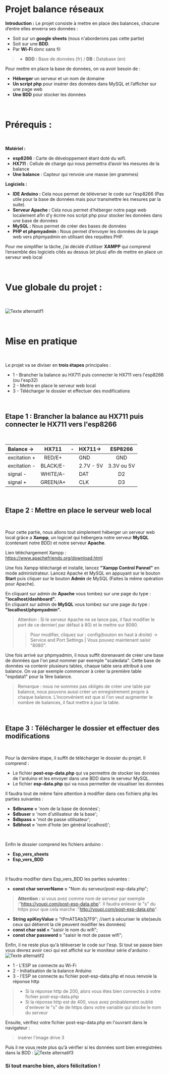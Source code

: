  
#  **Projet balance réseaux**
 
 
 
**Introduction :** Le projet consiste à mettre en place des balances, chacune d’entre elles enverra ses données :
* Soit sur un **google sheets** (nous n'aborderons pas cette partie)
* Soit sur une **BDD**.
* Par **Wi-Fi** donc sans fil
> * **BDD :** Base de données (fr) / **DB :** Database (en)
 
 
Pour mettre en place la base de données, on va avoir besoin de :
* **Héberger** un serveur et un nom de domaine
* **Un script php** pour insérer des données dans MySQL et l’afficher sur une page web
* **Une BDD** pour stocker les données
 
<br>

# **Prérequis :**

<br>

**Matériel :**
* **esp8266** : Carte de développement étant doté du wifi.
* **HX711** : Cellule de charge qui nous permettra d’avoir les mesures de la balance
* **Une balance** : Capteur qui renvoie une masse (en grammes)
 
 
**Logiciels :**
* **IDE Arduino :**
Cela nous permet de téléverser le code sur l’esp8266
(Pas utile pour la base de données mais pour transmettre
les mesures par la suite).
* **Serveur Apache :**
Cela nous permet d’héberger notre page web localement
afin d’y écrire nos script php pour stocker les données
dans une base de données
* **MySQL :**
Nous permet de créer des bases de données
* **PHP et phpmyadmin :**
Nous permet d’envoyer les données de la page web vers phpmyadmin en utilisant des requêtes PHP.
 
 
Pour me simplifier la tâche, j’ai décidé d’utiliser **XAMPP** qui comprend l’ensemble des logiciels cités au dessus (et plus) afin de mettre en place un serveur web local
 
<br>

# **Vue globale du projet :**

<br>

![Texte alternatif1](overview_project.png)
 
<br>

# **Mise en pratique**

<br>
 
 
Le projet va se diviser en **trois étapes** principales :
* 1 - Brancher la balance au HX711 puis connecter le HX711 vers l'esp8266 (ou l'esp32)
* 2 - Mettre en place le serveur web local
* 3 - Télécharger le dossier et effectuer des modifications
 
 <br>
 
## **Etape 1 :** Brancher la balance au HX711 puis connecter le HX711 vers l'esp8266
<br>
 
 
| Balance ->    | HX711          | - | HX711->    | ESP8266    |
| :--------     |:--------------:|-:| :--------  |:-----------:|
| excitation +  |   RED/E+       |  | GND        |   GND       |      
| excitation -  | BLACK/E-       |  | 2.7V - 5V  | 3.3V ou 5V  |
| signal -      | WHITE/A-       |  |  DAT       | D2          |
| signal +      | GREEN/A+       |  | CLK        | D3          | 

<br>
 
 
## **Etape 2 :** Mettre en place le serveur web local

<br>
 
 
Pour cette partie, nous allons tout simplement héberger un serveur web local grâce a **Xampp**, un logiciel qui hébergera notre serveur **MySQL** (contenant notre BDD) et notre serveur **Apache**.
 
 
Lien téléchargement Xampp : https://www.apachefriends.org/download.html
 
 
Une fois Xampp téléchargé et installé, lancez **"Xampp Control Pannel"** en mode administrateur. Lancez Apache et MySQL en appuyant sur le bouton **Start** puis cliquer sur le bouton **Admin** de MySQL (Faites la même opération pour Apache).
 
 
En cliquant sur admin de **Apache** vous tombez sur une page du type : **"localhost/dashboard".**  
En cliquant sur admin de **MySQL** vous tombez sur une page du type : **"localhost/phpmyadmin".**
>Attention : Si le serveur Apache ne se lance pas, il faut modifier le port de ce dernier( par défaut à 80) et le mettre sur 8080.
>>Pour modifier, cliquez sur : config(bouton en haut à droite) -> Service and Port Settings | Vous pouvez maintenant saisir "8080". <br>
 
Une fois arrivé sur phpmyadmin, il nous suffit dorenavant de créer une base de données que l'on peut nommer par exemple "scaledata". Cette base de données va contenir plusieurs tables, chaque table sera attribué à une balance. On va par exemple commencer à créer la première table "espdata1" pour la 1ère balance.
> Remarque : nous ne sommes pas obligés de créer une table par balance, nous pouvons aussi créer un enregistrement propre à chaque balance. L'inconvénient est que si l'on veut augmenter le nombre de balances, il faut mettre à jour la table.

<br>
 
## **Etape 3 :** Télécharger le dossier et effectuer des modifications
<br>
 
Pour la dernière étape, il suffit de télécharger le dossier du projet. Il comprend :
* Le fichier **post-esp-data.php** qui va permettre de stocker les données de l'arduino et les envoyer dans une BDD dans le serveur MySQL.
* Le fichier **esp-data.php** qui va nous permetter de visualiser les données <br>
 
Il faudra tout de même faire attention à modifier dans ces fichiers php les parties suivantes :
* **$dbname =** 'nom de la base de données';
* **$dbuser =** 'nom d'utilisateur de la base';  
* **$dbpass =** 'mot de passe utilisateur';
* **$dbhost =** 'nom d'hote (en général localhost)'; 

<br>
 
Enfin le dossier comprend les fichiers arduino :
* **Esp_vers_sheets**
* **Esp_vers_BDD**
<br>
 
Il faudra modifier dans Esp_vers_BDD les parties suivantes :
* **const char serverName =** "Nom du serveur/post-esp-data.php";
> **Attention :** si vous avez comme nom de serveur par exemple :"https://youpi.com/post-esp-data.php". Il faudra enlever le "s" du https pour que cela marche :"http://youpi.com/post-esp-data.php".
 
* **String apiKeyValue     =** "tPmAT5Ab3j7F9";           //sert à sécuriser le site(seuls ceux qui détiennt la clé peuvent modifier les données)
* **const char ssid       =** "saisir le nom du wifi";              
* **const char password   =** "saisir le mot de passe wifi";        
 
 
Enfin, il ne reste plus qu'à téléverser le code sur l'esp. Si tout se passe bien vous devrez avoir ceci qui est affiché sur le moniteur série d'arduino :
![Texte alternatif2](serialmonitor.png)

 * 1 - L'ESP se connecte au Wi-Fi
 * 2 - Initiatisation de la balance Arduino
 * 3 - l'ESP se connecte au fichier post-esp-data.php et nous renvoie la réponse http
> * Si la réponse http de 200, alors vous êtes bien connectés à votre fichier post-esp-data.php
> * Si la réponse http est de 400, vous avez probablement oublié d'enlever le "s" de de https dans votre variable qui stocke le nom du serveur
 
 Ensuite, vérifiez votre fichier post-esp-data.php en l'ouvrant dans le navigateur :
>insérer l'image drive 3
 
 Puis il ne vous reste plus qu'à vérifier si les données sont bien enregistrées dans la BDD :
![Texte alternatif3](dbdata.png)

 
### Si tout marche bien, alors félicitation !
 
 
 
 

